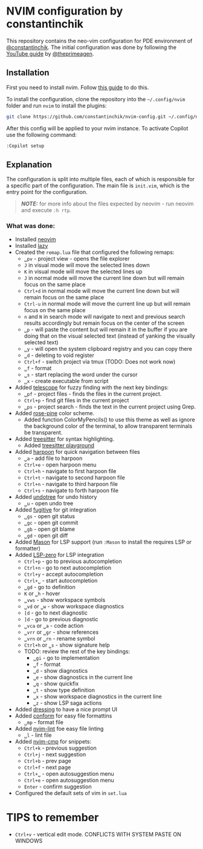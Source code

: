 # NVIM configuration by constantinchik

This repository contains the neo-vim configuration for PDE environment of [@constantinchik](https://github.com/constantinchik).
The initial configuration was done by following the [YouTube guide](https://youtu.be/w7i4amO_zaE) by [@theprimeagen](https://github.com/ThePrimeagen).

## Installation

First you need to install nvim. Follow [this guide](https://github.com/neovim/neovim/wiki/Installing-Neovim) to do this.

To install the configuration, clone the repository into the `~/.config/nvim` folder and run `nvim` to install the plugins:

```bash
git clone https://github.com/constantinchik/nvim-config.git ~/.config/nvim
```

After this config will be applied to your nvim instance.
To activate Copilot use the following command:

```bash
:Copilot setup
```

## Explanation

The configuration is split into multiple files, each of which is responsible for a specific part of the configuration.
The main file is `init.vim`, which is the entry point for the configuration.

> **_NOTE:_** for more info about the files expected by neovim - run neovim and execute `:h rtp`.

### What was done:
- Installed [neovim](https://github.com/neovim/neovim)
- Installed [lazy](https://github.com/folke/lazy.nvim)
- Created the `remap.lua` file that configured the following remaps:
  - `␣pv` - project view - opens the file explorer
  - `J` in visual mode will move the selected lines down
  - `K` in visual mode will move the selected lines up
  - `J` in normal mode will move the current line down but will remain focus on the same place
  - `Ctrl+d` in normal mode will move the current line down but will remain focus on the same place
  - `Ctrl-u` in normal mode will move the current line up but will remain focus on the same place
  - `n` and `N` in search mode will navigate to next and previous search results accordingly but remain focus on the center of the screen
  - `␣p` - will paste the content but will remain it in the buffer if you are doing that on the visual selected text (instead of yanking the visually selected text)
  - `␣y` - will open the system clipboard registry and you can copy there
  - `␣d` - deleting to void register
  - `Ctrl+f` - switch project via tmux (TODO: Does not work now)
  - `␣f` - format
  - `␣s` - start replacing the word under the cursor
  - `␣x` - create executable from script
- Added [telescope](https://github.com/nvim-telescope/telescope.nvim) for fuzzy finding with the next key bindings:
  - `␣pf` - project files - finds the files in the current project.
  - `Ctrl+p` - find git files in the current project
  - `␣ps` - project search - finds the text in the current project using Grep.
- Added [rose-pine](https://github.com/rose-pine/neovim) color scheme.
  - Added function ColorMyPencils() to use this theme as well as ignore the background color of the terminal, to allow transparent terminals be transparent.
- Added [treesitter](https://github.com/nvim-treesitter/nvim-treesitter) for syntax highlighting.
  - Added [treesitter playground](https://github.com/nvim-treesitter/playground)
- Added [harpoon](https://github.com/ThePrimeagen/harpoon) for quick navigation between files
  - `␣a` - add file to harpoon
  - `Ctrl+e` - open harpoon menu
  - `Ctrl+h` - navigate to first harpoon file
  - `Ctrl+t` - navigate to second harpoon file
  - `Ctrl+n` - navigate to third harpoon file
  - `Ctrl+s` - navigate to forth harpoon file
- Added [undotree](https://github.com/mbbill/undotree) for undo history
  - `␣u` - open undo tree
- Added [fugitive](https://github.com/tpope/vim-fugitive) for git integration
  - `␣gs` - open git status
  - `␣gc` - open git commit
  - `␣gb` - open git blame
  - `␣gd` - open git diff
- Added [Mason](https://github.com/williamboman/mason-lspconfig.nvim) for LSP support (run `:Mason` to install the requires LSP or formatter)
- Added [LSP-zero](https://github.com/VonHeikemen/lsp-zero.nvim) for LSP integration
  - `Ctrl+p` - go to previous autocompletion
  - `Ctrl+n` - go to next autocompletion
  - `Ctrl+y` - accept autocompletion
  - `Ctrl+␣` - start autocompletion
  - `␣gd` - go to definition
  - `K` or `␣h` - hover
  - `␣vws` - show workspace symbols
  - `␣vd` or `␣w` - show workspace diagnostics
  - `[d` - go to next diagnostic
  - `]d` - go to previous diagnostic
  - `␣vca` or `␣a` - code action
  - `␣vrr` or `␣gr` - show references
  - `␣vrn` or `␣rn` - rename symbol
  - `Ctrl+h` or `␣s` - show signature help
  - TODO: review the rest of the key bindings:
    - `␣gi` - go to implementation
    - `␣f` - format
    - `␣d` - show diagnostics
    - `␣e` - show diagnostics in the current line
    - `␣q` - show quickfix
    - `␣t` - show type definition
    - `␣x` - show workspace diagnostics in the current line
    - `␣z` - show LSP saga actions
- Added [dressing](https://github.com/stevearc/dressing.nvim) to have a nice prompt UI
- Added [conform](https://github.com/stevearc/conform.nvim) for easy file formattins
    - `␣mp` - format file
- Added [nvim-lint](https://github.com/mfussenegger/nvim-lint) foe easy file linting
    - `␣l` - lint file
- Added [nvim-cmp](https://github.com/hrsh7th/nvim-cmp) for snippets:
    - `Ctrl+k` - previous suggestion
    - `Ctrl+j` - next suggestion
    - `Ctrl+b` - prev page
    - `Ctrl+f` - next page
    - `Ctrl+␣` - open autosuggestion menu
    - `Ctrl+e` - open autosuggestion menu
    - `Enter` - confirm suggestion
- Configured the default sets of vim in `set.lua`

# TIPS to remember

- `Ctrl+v` - vertical edit mode. CONFLICTS WITH SYSTEM PASTE ON WINDOWS
